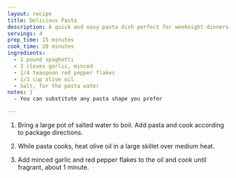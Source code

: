 ```yaml
---
layout: recipe
title: Delicious Pasta
description: A quick and easy pasta dish perfect for weeknight dinners
servings: 4
prep_time: 15 minutes
cook_time: 20 minutes
ingredients:
  - 1 pound spaghetti
  - 3 cloves garlic, minced
  - 1/4 teaspoon red pepper flakes
  - 1/3 cup olive oil
  - Salt, for the pasta water
notes: |
  - You can substitute any pasta shape you prefer

---
```


1. Bring a large pot of salted water to boil. Add pasta and cook according to package directions.

2. While pasta cooks, heat olive oil in a large skillet over medium heat.

3. Add minced garlic and red pepper flakes to the oil and cook until fragrant, about 1 minute.
